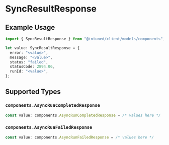 # SyncResultResponse

## Example Usage

```typescript
import { SyncResultResponse } from "@intuned/client/models/components";

let value: SyncResultResponse = {
  error: "<value>",
  message: "<value>",
  status: "failed",
  statusCode: 2894.06,
  runId: "<value>",
};
```

## Supported Types

### `components.AsyncRunCompletedResponse`

```typescript
const value: components.AsyncRunCompletedResponse = /* values here */
```

### `components.AsyncRunFailedResponse`

```typescript
const value: components.AsyncRunFailedResponse = /* values here */
```

